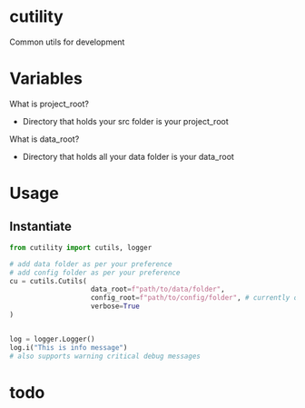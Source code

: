 # cutility

Common utils for development

# Variables

What is project_root?

- Directory that holds your src folder is your project_root

What is data_root?

- Directory that holds all your data folder is your data_root

# Usage

## Instantiate

```python
from cutility import cutils, logger

# add data folder as per your preference
# add config folder as per your preference
cu = cutils.Cutils(
                    data_root=f"path/to/data/folder",
                    config_root=f"path/to/config/folder", # currently only supports .yml files
                    verbose=True
)


log = logger.Logger()
log.i("This is info message")
# also supports warning critical debug messages
```

# todo
